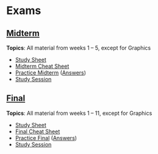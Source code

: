 # Exams
## [Midterm](midterm)
__Topics__: All material from weeks 1 – 5, except for Graphics
* [Study Sheet](midterm/study-sheet.md)
* [Midterm Cheat Sheet](midterm/midterm-cheat-sheet.md)
* [Practice Midterm](midterm/practice-midterm.md) ([Answers](midterm/practice-midterm-answers.md))
* [Study Session](midterm/study-session)

## [Final](final)
__Topics__: All material from weeks 1 – 11, except for Graphics
* [Study Sheet](final/study-sheet.md)
* [Final Cheat Sheet](final/final-cheat-sheet.md)
* [Practice Final](final/practice-final.md) ([Answers](final/practice-final-answers.md))
* [Study Session](final/study-session)
